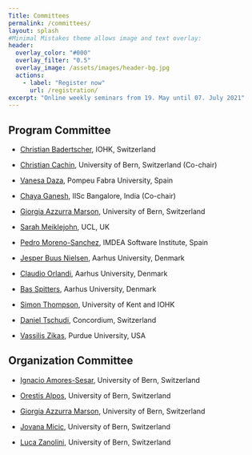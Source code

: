 ```yaml
---
Title: Committees
permalink: /committees/
layout: splash
#Minimal Mistakes theme allows image and text overlay:
header:
  overlay_color: "#000"
  overlay_filter: "0.5"
  overlay_image: /assets/images/header-bg.jpg
  actions:
    - label: "Register now"
      url: /registration/
excerpt: "Online weekly seminars from 19. May until 07. July 2021"
---
```



## Program Committee

* [Christian Badertscher](https://sites.google.com/view/christian-badertscher/), IOHK, Switzerland

* [Christian Cachin](https://crypto.unibe.ch/cc/), University of Bern, Switzerland (Co-chair)

* [Vanesa Daza](https://www.upf.edu/web/vanesa-daza), Pompeu Fabra University, Spain

* [Chaya Ganesh](https://www.csa.iisc.ac.in/~chaya/), IISc Bangalore, India  (Co-chair)

* [Giorgia Azzurra Marson](https://crypto.unibe.ch/gm/), University of Bern, Switzerland

* [Sarah Meiklejohn](https://smeiklej.com), UCL, UK

* [Pedro Moreno-Sanchez](https://software.imdea.org/people/pedro.moreno/index.html), IMDEA Software Institute, Spain

* [Jesper Buus Nielsen](https://securemultipartycomputation.network), Aarhus University, Denmark

* [Claudio Orlandi](https://users-cs.au.dk/orlandi/), Aarhus University, Denmark

* [Bas Spitters](https://users-cs.au.dk/spitters/), Aarhus University, Denmark

* [Simon Thompson](https://www.kent.ac.uk/computing/people/3164/thompson-simon), University of Kent and IOHK

* [Daniel Tschudi](https://singularity.ch/tschudi/), Concordium, Switzerland

* [Vassilis Zikas](http://vassiliszikas.com), Purdue University, USA


## Organization Committee

* [Ignacio Amores-Sesar](https://crypto.unibe.ch/ias/), University of Bern, Switzerland

* [Orestis Alpos](https://crypto.unibe.ch/oa/), University of Bern, Switzerland

* [Giorgia Azzurra Marson](https://crypto.unibe.ch/gm/), University of Bern, Switzerland

* [Jovana Micic](https://crypto.unibe.ch/jm/), University of Bern, Switzerland

* [Luca Zanolini](https://crypto.unibe.ch/lz/), University of Bern, Switzerland

